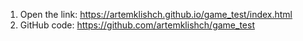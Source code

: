 1. Open the link: https://artemklishch.github.io/game_test/index.html
2. GitHub code: https://github.com/artemklishch/game_test
